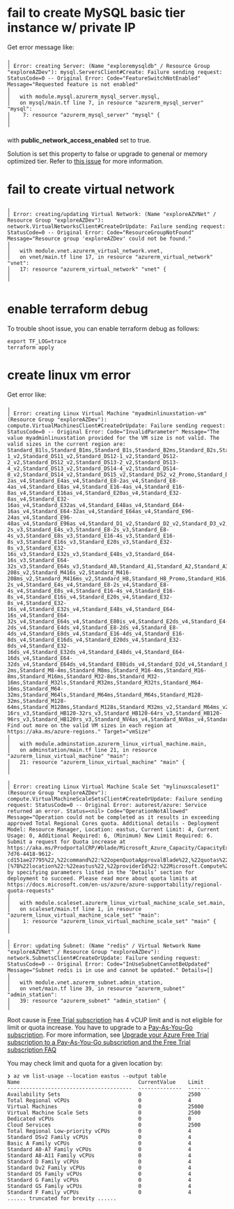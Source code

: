 # fail to create MySQL basic tier instance w/ private IP

Get error message like:

	╷
	│ Error: creating Server: (Name "exploremysqldb" / Resource Group "exploreAZDev"): mysql.ServersClient#Create: Failure sending request: StatusCode=0 -- Original Error: Code="FeatureSwitchNotEnabled" Message="Requested feature is not enabled"
	│
	│   with module.mysql.azurerm_mysql_server.mysql,
	│   on mysql/main.tf line 7, in resource "azurerm_mysql_server" "mysql":
	│    7: resource "azurerm_mysql_server" "mysql" {
	│
	╵

with **public_network_access_enabled** set to true.

Solution is set this property to false or upgrade to genenal or memory
optimized tier. Refer to [this issue][1] for more information.

# fail to create virtual network


    ╷
    │ Error: creating/updating Virtual Network: (Name "exploreAZVNet" / Resource Group "exploreAZDev"): network.VirtualNetworksClient#CreateOrUpdate: Failure sending request: StatusCode=0 -- Original Error: Code="ResourceGroupNotFound" Message="Resource group 'exploreAZDev' could not be found."
    │
    │   with module.vnet.azurerm_virtual_network.vnet,
    │   on vnet/main.tf line 17, in resource "azurerm_virtual_network" "vnet":
    │   17: resource "azurerm_virtual_network" "vnet" {
    │
    ╵

# enable terraform debug

To trouble shoot issue, you can enable terraform debug as follows:

    export TF_LOG=trace
    terraform apply

# create linux vm error

Get error like:

	╷
	│ Error: creating Linux Virtual Machine "myadminlinuxstation-vm" (Resource Group "exploreAZDev"): compute.VirtualMachinesClient#CreateOrUpdate: Failure sending request: StatusCode=0 -- Original Error: Code="InvalidParameter" Message="The value myadminlinuxstation provided for the VM size is not valid. The valid sizes in the current region are: Standard_B1ls,Standard_B1ms,Standard_B1s,Standard_B2ms,Standard_B2s,Standard_B4ms,Standard_B8ms,Standard_B12ms,Standard_B16ms,Standard_B20ms,Standard_DS1_v2,Standard_DS2_v2,Standard_DS3_v2,Standard_DS4_v2,Standard_DS5_v2,Standard_DS11-1_v2,Standard_DS11_v2,Standard_DS12-1_v2,Standard_DS12-2_v2,Standard_DS12_v2,Standard_DS13-2_v2,Standard_DS13-4_v2,Standard_DS13_v2,Standard_DS14-4_v2,Standard_DS14-8_v2,Standard_DS14_v2,Standard_DS15_v2,Standard_DS2_v2_Promo,Standard_DS3_v2_Promo,Standard_DS4_v2_Promo,Standard_DS5_v2_Promo,Standard_DS11_v2_Promo,Standard_DS12_v2_Promo,Standard_DS13_v2_Promo,Standard_DS14_v2_Promo,Standard_F1s,Standard_F2s,Standard_F4s,Standard_F8s,Standard_F16s,Standard_D2s_v3,Standard_D4s_v3,Standard_D8s_v3,Standard_D16s_v3,Standard_D32s_v3,Standard_D2a_v4,Standard_D4a_v4,Standard_D8a_v4,Standard_D16a_v4,Standard_D32a_v4,Standard_D48a_v4,Standard_D64a_v4,Standard_D96a_v4,Standard_D2as_v4,Standard_D4as_v4,Standard_D8as_v4,Standard_D16as_v4,Standard_D32as_v4,Standard_D48as_v4,Standard_D64as_v4,Standard_D96as_v4,Standard_E2a_v4,Standard_E4a_v4,Standard_E8a_v4,Standard_E16a_v4,Standard_E20a_v4,Standard_E32a_v4,Standard_E48a_v4,Standard_E64a_v4,Standard_E96a_v4,Standard_E2as_v4,Standard_E4-2as_v4,Standard_E4as_v4,Standard_E8-2as_v4,Standard_E8-4as_v4,Standard_E8as_v4,Standard_E16-4as_v4,Standard_E16-8as_v4,Standard_E16as_v4,Standard_E20as_v4,Standard_E32-8as_v4,Standard_E32-16as_v4,Standard_E32as_v4,Standard_E48as_v4,Standard_E64-16as_v4,Standard_E64-32as_v4,Standard_E64as_v4,Standard_E96-24as_v4,Standard_E96-48as_v4,Standard_E96as_v4,Standard_D1_v2,Standard_D2_v2,Standard_D3_v2,Standard_D4_v2,Standard_D5_v2,Standard_D11_v2,Standard_D12_v2,Standard_D13_v2,Standard_D14_v2,Standard_D15_v2,Standard_D2_v2_Promo,Standard_D3_v2_Promo,Standard_D4_v2_Promo,Standard_D5_v2_Promo,Standard_D11_v2_Promo,Standard_D12_v2_Promo,Standard_D13_v2_Promo,Standard_D14_v2_Promo,Standard_F1,Standard_F2,Standard_F4,Standard_F8,Standard_F16,Standard_A1_v2,Standard_A2m_v2,Standard_A2_v2,Standard_A4m_v2,Standard_A4_v2,Standard_A8m_v2,Standard_A8_v2,Standard_D2_v3,Standard_D4_v3,Standard_D8_v3,Standard_D16_v3,Standard_D32_v3,Standard_D48_v3,Standard_D64_v3,Standard_D48s_v3,Standard_D64s_v3,Standard_E2_v3,Standard_E4_v3,Standard_E8_v3,Standard_E16_v3,Standard_E20_v3,Standard_E32_v3,Standard_E48_v3,Standard_E64_v3,Standard_E2s_v3,Standard_E4-2s_v3,Standard_E4s_v3,Standard_E8-2s_v3,Standard_E8-4s_v3,Standard_E8s_v3,Standard_E16-4s_v3,Standard_E16-8s_v3,Standard_E16s_v3,Standard_E20s_v3,Standard_E32-8s_v3,Standard_E32-16s_v3,Standard_E32s_v3,Standard_E48s_v3,Standard_E64-16s_v3,Standard_E64-32s_v3,Standard_E64s_v3,Standard_A0,Standard_A1,Standard_A2,Standard_A3,Standard_A5,Standard_A4,Standard_A6,Standard_A7,Basic_A0,Basic_A1,Basic_A2,Basic_A3,Basic_A4,Standard_E64i_v3,Standard_E64is_v3,Standard_M208ms_v2,Standard_M208s_v2,Standard_M416-208s_v2,Standard_M416s_v2,Standard_M416-208ms_v2,Standard_M416ms_v2,Standard_H8,Standard_H8_Promo,Standard_H16,Standard_H16_Promo,Standard_H8m,Standard_H8m_Promo,Standard_H16m,Standard_H16m_Promo,Standard_H16r,Standard_H16r_Promo,Standard_H16mr,Standard_H16mr_Promo,Standard_D1,Standard_D2,Standard_D3,Standard_D4,Standard_D11,Standard_D12,Standard_D13,Standard_D14,Standard_NV6,Standard_NV12,Standard_NV24,Standard_NV6_Promo,Standard_NV12_Promo,Standard_NV24_Promo,Standard_NC4as_T4_v3,Standard_NC8as_T4_v3,Standard_NC16as_T4_v3,Standard_NC64as_T4_v3,Standard_NV6s_v2,Standard_NV12s_v2,Standard_NV24s_v2,Standard_NV12s_v3,Standard_NV24s_v3,Standard_NV48s_v3,Standard_HB120rs_v2,Standard_NC6s_v2,Standard_NC12s_v2,Standard_NC24rs_v2,Standard_NC24s_v2,Standard_F2s_v2,Standard_F4s_v2,Standard_F8s_v2,Standard_F16s_v2,Standard_F32s_v2,Standard_F48s_v2,Standard_F64s_v2,Standard_F72s_v2,Standard_E2_v4,Standard_E4_v4,Standard_E8_v4,Standard_E16_v4,Standard_E20_v4,Standard_E32_v4,Standard_E48_v4,Standard_E64_v4,Standard_E2d_v4,Standard_E4d_v4,Standard_E8d_v4,Standard_E16d_v4,Standard_E20d_v4,Standard_E32d_v4,Standard_E48d_v4,Standard_E64d_v4,Standard_E2s_v4,Standard_E4-2s_v4,Standard_E4s_v4,Standard_E8-2s_v4,Standard_E8-4s_v4,Standard_E8s_v4,Standard_E16-4s_v4,Standard_E16-8s_v4,Standard_E16s_v4,Standard_E20s_v4,Standard_E32-8s_v4,Standard_E32-16s_v4,Standard_E32s_v4,Standard_E48s_v4,Standard_E64-16s_v4,Standard_E64-32s_v4,Standard_E64s_v4,Standard_E80is_v4,Standard_E2ds_v4,Standard_E4-2ds_v4,Standard_E4ds_v4,Standard_E8-2ds_v4,Standard_E8-4ds_v4,Standard_E8ds_v4,Standard_E16-4ds_v4,Standard_E16-8ds_v4,Standard_E16ds_v4,Standard_E20ds_v4,Standard_E32-8ds_v4,Standard_E32-16ds_v4,Standard_E32ds_v4,Standard_E48ds_v4,Standard_E64-16ds_v4,Standard_E64-32ds_v4,Standard_E64ds_v4,Standard_E80ids_v4,Standard_D2d_v4,Standard_D4d_v4,Standard_D8d_v4,Standard_D16d_v4,Standard_D32d_v4,Standard_D48d_v4,Standard_D64d_v4,Standard_D2_v4,Standard_D4_v4,Standard_D8_v4,Standard_D16_v4,Standard_D32_v4,Standard_D48_v4,Standard_D64_v4,Standard_D2ds_v4,Standard_D4ds_v4,Standard_D8ds_v4,Standard_D16ds_v4,Standard_D32ds_v4,Standard_D48ds_v4,Standard_D64ds_v4,Standard_D2s_v4,Standard_D4s_v4,Standard_D8s_v4,Standard_D16s_v4,Standard_D32s_v4,Standard_D48s_v4,Standard_D64s_v4,Standard_NC6,Standard_NC12,Standard_NC24,Standard_NC24r,Standard_NC6_Promo,Standard_NC12_Promo,Standard_NC24_Promo,Standard_NC24r_Promo,Standard_DS1,Standard_DS2,Standard_DS3,Standard_DS4,Standard_DS11,Standard_DS12,Standard_DS13,Standard_DS14,Standard_L8s_v2,Standard_L16s_v2,Standard_L32s_v2,Standard_L48s_v2,Standard_L64s_v2,Standard_L80s_v2,Standard_DC8_v2,Standard_DC1s_v2,Standard_DC2s_v2,Standard_DC4s_v2,Standard_ND40rs_v2,Standard_FX4mds,Standard_FX12mds,Standard_FX24mds,Standard_FX36mds,Standard_FX48mds,Standard_NP10s,Standard_NP20s,Standard_NP40s,Standard_HC44rs,Standard_ND6s,Standard_ND12s,Standard_ND24rs,Standard_ND24s,Standard_DC2s,Standard_DC4s,Standard_M64,Standard_M64m,Standard_M128,Standard_M128m,Standard_M8-2ms,Standard_M8-4ms,Standard_M8ms,Standard_M16-4ms,Standard_M16-8ms,Standard_M16ms,Standard_M32-8ms,Standard_M32-16ms,Standard_M32ls,Standard_M32ms,Standard_M32ts,Standard_M64-16ms,Standard_M64-32ms,Standard_M64ls,Standard_M64ms,Standard_M64s,Standard_M128-32ms,Standard_M128-64ms,Standard_M128ms,Standard_M128s,Standard_M32ms_v2,Standard_M64ms_v2,Standard_M64s_v2,Standard_M128ms_v2,Standard_M128s_v2,Standard_M192ims_v2,Standard_M192is_v2,Standard_M32dms_v2,Standard_M64dms_v2,Standard_M64ds_v2,Standard_M128dms_v2,Standard_M128ds_v2,Standard_M192idms_v2,Standard_M192ids_v2,Standard_HB120-16rs_v3,Standard_HB120-32rs_v3,Standard_HB120-64rs_v3,Standard_HB120-96rs_v3,Standard_HB120rs_v3,Standard_NV4as_v4,Standard_NV8as_v4,Standard_NV16as_v4,Standard_NV32as_v4,Standard_NC6s_v3,Standard_NC12s_v3,Standard_NC24rs_v3,Standard_NC24s_v3,Standard_PB6s,Standard_HB60rs,Standard_ND96asr_v4,Standard_ND40s_v3. Find out more on the valid VM sizes in each region at https://aka.ms/azure-regions." Target="vmSize"
	│
	│   with module.adminstation.azurerm_linux_virtual_machine.main,
	│   on adminstation/main.tf line 21, in resource "azurerm_linux_virtual_machine" "main":
	│   21: resource "azurerm_linux_virtual_machine" "main" {
	│
	╵
	╷
	│ Error: creating Linux Virtual Machine Scale Set "mylinuxscaleset1" (Resource Group "exploreAZDev"): compute.VirtualMachineScaleSetsClient#CreateOrUpdate: Failure sending request: StatusCode=0 -- Original Error: autorest/azure: Service returned an error. Status=<nil> Code="OperationNotAllowed" Message="Operation could not be completed as it results in exceeding approved Total Regional Cores quota. Additional details - Deployment Model: Resource Manager, Location: eastus, Current Limit: 4, Current Usage: 0, Additional Required: 6, (Minimum) New Limit Required: 6. Submit a request for Quota increase at https://aka.ms/ProdportalCRP/#blade/Microsoft_Azure_Capacity/CapacityExperienceBlade/Parameters/%7B%22subscriptionId%22:%22a4ce1f98-7d76-4418-9612-cd151ae27795%22,%22command%22:%22openQuotaApprovalBlade%22,%22quotas%22:[%7B%22location%22:%22eastus%22,%22providerId%22:%22Microsoft.Compute%22,%22resourceName%22:%22cores%22,%22quotaRequest%22:%7B%22properties%22:%7B%22limit%22:6,%22unit%22:%22Count%22,%22name%22:%7B%22value%22:%22cores%22%7D%7D%7D%7D]%7D by specifying parameters listed in the ‘Details’ section for deployment to succeed. Please read more about quota limits at https://docs.microsoft.com/en-us/azure/azure-supportability/regional-quota-requests"
	│
	│   with module.scaleset.azurerm_linux_virtual_machine_scale_set.main,
	│   on scaleset/main.tf line 1, in resource "azurerm_linux_virtual_machine_scale_set" "main":
	│    1: resource "azurerm_linux_virtual_machine_scale_set" "main" {
	│
	╵
	╷
	│ Error: updating Subnet: (Name "redis" / Virtual Network Name "exploreAZVNet" / Resource Group "exploreAZDev"): network.SubnetsClient#CreateOrUpdate: Failure sending request: StatusCode=0 -- Original Error: Code="InUseSubnetCannotBeUpdated" Message="Subnet redis is in use and cannot be updated." Details=[]
	│
	│   with module.vnet.azurerm_subnet.admin_station,
	│   on vnet/main.tf line 39, in resource "azurerm_subnet" "admin_station":
	│   39: resource "azurerm_subnet" "admin_station" {
	│

Root cause is [Free Trial subscription][2] has 4 vCUP limit and is not eligible for
limit or quota increase.  You have to upgrade to a [Pay-As-You-Go subscription][3].
For more information, see [Upgrade your Azure Free Trial subscription to a
Pay-As-You-Go subscription and the Free Trial subscription FAQ][4]

You may check limit and quota for a given location by:

    ❯ az vm list-usage --location eastus --output table
    Name                                      CurrentValue    Limit
    ----------------------------------------  --------------  -------
    Availability Sets                         0               2500
    Total Regional vCPUs                      0               4
    Virtual Machines                          0               25000
    Virtual Machine Scale Sets                0               2500
    Dedicated vCPUs                           0               0
    Cloud Services                            0               2500
    Total Regional Low-priority vCPUs         0               4
    Standard DSv2 Family vCPUs                0               4
    Basic A Family vCPUs                      0               4
    Standard A0-A7 Family vCPUs               0               4
    Standard A8-A11 Family vCPUs              0               4
    Standard D Family vCPUs                   0               4
    Standard Dv2 Family vCPUs                 0               4
    Standard DS Family vCPUs                  0               4
    Standard G Family vCPUs                   0               4
    Standard GS Family vCPUs                  0               4
    Standard F Family vCPUs                   0               4
    ...... truncated for brevity ......

[1]: https://github.com/hashicorp/terraform-provider-azurerm/issues/7028
[2]: https://azure.microsoft.com/offers/ms-azr-0044p
[3]: https://azure.microsoft.com/offers/ms-azr-0003p/
[4]: https://docs.microsoft.com/en-us/azure/cost-management-billing/manage/upgrade-azure-subscription

